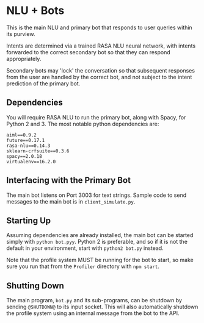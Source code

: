 # NLU + Bots

This is the main NLU and primary bot that responds to user queries within its purview.

Intents are determined via a trained RASA NLU neural network, with intents forwarded to the correct secondary bot so that they can respond appropriately.

Secondary bots may 'lock' the conversation so that subsequent responses from the user are handled by the correct bot, and not subject to the intent prediction of the primary bot.

## Dependencies

You will require RASA NLU to run the primary bot, along with Spacy, for Python 2 and 3. The most notable python dependencies are:
```
aiml==0.9.2
future==0.17.1
rasa-nlu==0.14.3
sklearn-crfsuite==0.3.6
spacy==2.0.18
virtualenv==16.2.0
```

## Interfacing with the Primary Bot

The main bot listens on Port 3003 for text strings. Sample code to send messages to the main bot is in ``client_simulate.py``.

## Starting Up

Assuming dependencies are already installed, the main bot can be started simply with ``python bot.pyy``. Python 2 is preferable, and so if it is not the default in your environment, start with ``python2 bot.py`` instead.

Note that the profile system MUST be running for the bot to start, so make sure you run that from the ``Profiler`` directory with ``npm start``.

## Shutting Down

The main program, ``bot.py`` and its sub-programs, can be shutdown by sending ``@SHUTDOWN@`` to its input socket. This will also automatically shutdown the profile system using an internal message from the bot to the API.
